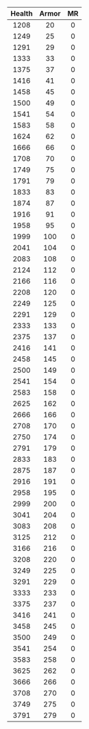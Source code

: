 | Health | Armor | MR |
|:---:|:---:|:---:|
|1208|20|0|
|1249|25|0|
|1291|29|0|
|1333|33|0|
|1375|37|0|
|1416|41|0|
|1458|45|0|
|1500|49|0|
|1541|54|0|
|1583|58|0|
|1624|62|0|
|1666|66|0|
|1708|70|0|
|1749|75|0|
|1791|79|0|
|1833|83|0|
|1874|87|0|
|1916|91|0|
|1958|95|0|
|1999|100|0|
|2041|104|0|
|2083|108|0|
|2124|112|0|
|2166|116|0|
|2208|120|0|
|2249|125|0|
|2291|129|0|
|2333|133|0|
|2375|137|0|
|2416|141|0|
|2458|145|0|
|2500|149|0|
|2541|154|0|
|2583|158|0|
|2625|162|0|
|2666|166|0|
|2708|170|0|
|2750|174|0|
|2791|179|0|
|2833|183|0|
|2875|187|0|
|2916|191|0|
|2958|195|0|
|2999|200|0|
|3041|204|0|
|3083|208|0|
|3125|212|0|
|3166|216|0|
|3208|220|0|
|3249|225|0|
|3291|229|0|
|3333|233|0|
|3375|237|0|
|3416|241|0|
|3458|245|0|
|3500|249|0|
|3541|254|0|
|3583|258|0|
|3625|262|0|
|3666|266|0|
|3708|270|0|
|3749|275|0|
|3791|279|0|
